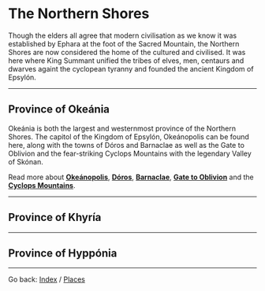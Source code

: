 # The Northern Shores
Though the elders all agree that modern civilisation as we know it was established by Ephara at the foot of the Sacred Mountain, the Northern Shores are now considered the home of the cultured and civilised. It was here where King Summant unified the tribes of elves, men, centaurs and dwarves againt the cyclopean tyranny and founded the ancient Kingdom of Epsylón.



---

## Province of Okeánia

Okeánia is both the largest and westernmost province of the Northern Shores. The capitol of the Kingdom of Epsylón, Okeánopolis can be found here, along with the towns of Dóros and Barnaclae as well as the Gate to Oblivion and the fear-striking Cyclops Mountains with the legendary Valley of Skónan.

Read more about [**Okeánopolis**](./okeanopolis.md), [**Dóros**](./darkforest.md#the-town-of-dóros), [**Barnaclae**](./barnaclae.md), [**Gate to Oblivion**](./gatetooblivion.md) and the [**Cyclops Mountains**](./cyclopsMountains.md).

---

## Province of Khyría

---

## Province of Hyppónia

---

Go back: [Index](./index.md) / [Places](./places.md)